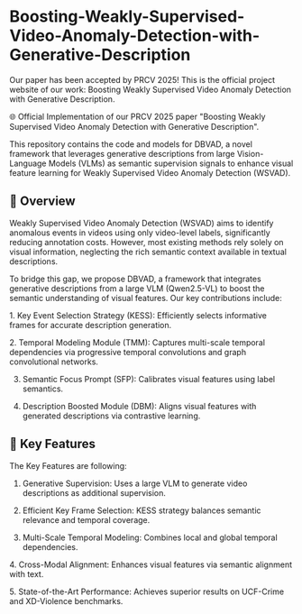 # Boosting-Weakly-Supervised-Video-Anomaly-Detection-with-Generative-Description
Our paper has been accepted by PRCV 2025! This is the official project website of our work: Boosting Weakly Supervised Video Anomaly Detection with Generative Description.

🌐 ​​Official Implementation​​ of our PRCV 2025 paper "Boosting Weakly Supervised Video Anomaly Detection with Generative Description".

This repository contains the code and models for ​​DBVAD​​, a novel framework that leverages generative descriptions from large Vision-Language Models (VLMs) as semantic supervision signals to enhance visual feature learning for Weakly Supervised Video Anomaly Detection (WSVAD).

## 📖 Overview
Weakly Supervised Video Anomaly Detection (WSVAD) aims to identify anomalous events in videos using only video-level labels, significantly reducing annotation costs. However, most existing methods rely solely on visual information, neglecting the rich semantic context available in textual descriptions.

To bridge this gap, we propose ​​DBVAD​​, a framework that integrates generative descriptions from a large VLM (Qwen2.5-VL) to boost the semantic understanding of visual features. Our key contributions include:

​​1. Key Event Selection Strategy (KESS)​​: Efficiently selects informative frames for accurate description generation.

​​2. Temporal Modeling Module (TMM)​​: Captures multi-scale temporal dependencies via progressive temporal convolutions and graph convolutional networks.

3. ​​Semantic Focus Prompt (SFP)​​: Calibrates visual features using label semantics.

4. Description Boosted Module (DBM)​​: Aligns visual features with generated descriptions via contrastive learning.


## 🚀 Key Features
The Key Features are following:
​​
1. Generative Supervision​​: Uses a large VLM to generate video descriptions as additional supervision.

2. ​​Efficient Key Frame Selection​​: KESS strategy balances semantic relevance and temporal coverage.
   
3. ​​Multi-Scale Temporal Modeling​​: Combines local and global temporal dependencies.
   
​​4. Cross-Modal Alignment​​: Enhances visual features via semantic alignment with text.

​​5. State-of-the-Art Performance​​: Achieves superior results on UCF-Crime and XD-Violence benchmarks.
